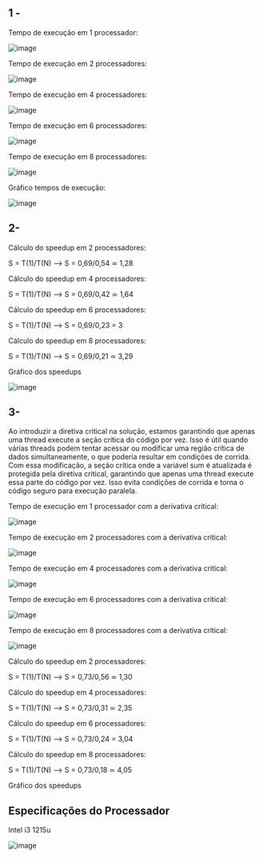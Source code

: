 ## 1 - 

Tempo de execução em 1 processador:

![image](https://github.com/Julian-CT/Computa-oParalelaLab/assets/144359181/6dc3a7fe-4544-4881-8d17-94e58c418a65)

Tempo de execução em 2 processadores:

![image](https://github.com/Julian-CT/Computa-oParalelaLab/assets/144359181/573376ab-f63e-4731-a121-3e122caa4381)

Tempo de execução em 4 processadores:

![image](https://github.com/Julian-CT/Computa-oParalelaLab/assets/144359181/2d6b0d66-0c9d-40f2-8f50-f38a946d7325)

Tempo de execução em 6 processadores:

![image](https://github.com/Julian-CT/Computa-oParalelaLab/assets/144359181/fd8cde70-eb89-4ac2-8e4f-15625766d490)


Tempo de execução em 8 processadores:

![image](https://github.com/Julian-CT/Computa-oParalelaLab/assets/144359181/19ea4429-b634-4447-8208-e85f2256b09d)

Gráfico tempos de execução:

![image](https://github.com/Julian-CT/Computa-oParalelaLab/assets/144359181/bba2d573-20a8-4e6d-9c03-7181faa114d7)


## 2-

Cálculo do speedup em 2 processadores:

S = T(1)/T(N) --> S = 0,69/0,54 ≃ 1,28

Cálculo do speedup em 4 processadores:

S = T(1)/T(N) --> S = 0,69/0,42 ≃ 1,64

Cálculo do speedup em 6 processadores:

S = T(1)/T(N) --> S = 0,69/0,23 = 3

Cálculo do speedup em 8 processadores:

S = T(1)/T(N) --> S = 0,69/0,21 ≃ 3,29

Gráfico dos speedups

![image](https://github.com/Julian-CT/Computa-oParalelaLab/assets/144359181/1af49be2-c269-4087-b6dc-6ac3282ddeb4)

## 3-

Ao introduzir a diretiva critical na solução, estamos garantindo que apenas uma thread execute a seção crítica do código por vez. Isso é útil quando várias threads podem tentar acessar ou modificar uma região crítica de dados simultaneamente, o que poderia resultar em condições de corrida. Com essa modificação, a seção crítica onde a variável sum é atualizada é protegida pela diretiva critical, garantindo que apenas uma thread execute essa parte do código por vez. Isso evita condições de corrida e torna o código seguro para execução paralela.

Tempo de execução em 1 processador com a derivativa critical:

![image](https://github.com/Julian-CT/Computa-oParalelaLab/assets/144359181/2e6e182d-90df-4cab-a02f-c6248f5ffbdd)

Tempo de execução em 2 processadores com a derivativa critical:

![image](https://github.com/Julian-CT/Computa-oParalelaLab/assets/144359181/f1826069-b3e3-4bb5-ae4d-c1bdfb0a1a04)

Tempo de execução em 4 processadores com a derivativa critical:

![image](https://github.com/Julian-CT/Computa-oParalelaLab/assets/144359181/e45b5939-95b0-4d9a-bdb4-f7d36275e9df)

Tempo de execução em 6 processadores com a derivativa critical:

![image](https://github.com/Julian-CT/Computa-oParalelaLab/assets/144359181/5f516ccb-6185-4d39-973a-1b2f21dcebf5)

Tempo de execução em 8 processadores com a derivativa critical:

![image](https://github.com/Julian-CT/Computa-oParalelaLab/assets/144359181/110931de-e26c-486d-9522-610b18715386)

Cálculo do speedup em 2 processadores:

S = T(1)/T(N) --> S = 0,73/0,56 ≃ 1,30

Cálculo do speedup em 4 processadores:

S = T(1)/T(N) --> S = 0,73/0,31 ≃ 2,35

Cálculo do speedup em 6 processadores:

S = T(1)/T(N) --> S = 0,73/0,24 = 3,04

Cálculo do speedup em 8 processadores:

S = T(1)/T(N) --> S = 0,73/0,18 ≃ 4,05

Gráfico dos speedups




## Especificações do Processador

Intel i3 1215u

![image](https://github.com/Julian-CT/Computa-oParalelaLab/assets/144359181/2f54d488-f131-4ab4-a8d1-ccf29f31fea6)



